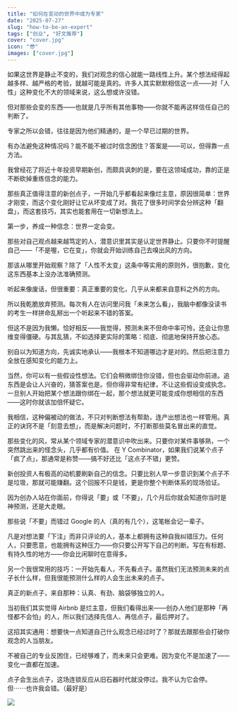 ```yaml
---
title: "如何在变动的世界中成为专家"
date: "2025-07-27"
slug: "how-to-be-an-expert"
tags: ["创业", "好文推荐"]
cover: "cover.jpg"
icon: "😎"
images: ["cover.jpg"]
---
```

如果这世界是静止不变的，我们对观念的信心就能一路线性上升。某个想法经得起越多样、越严格的考验，就越可能是真的。许多人其实默默相信这一点——对「人性」这种变化不大的领域来说，这么想或许没错。



但对那些会变的东西——也就是几乎所有其他事物——你就不能再这样信任自己的判断了。



专家之所以会错，往往是因为他们精通的，是一个早已过期的世界。



有办法避免这种情况吗？能不能不被过时信念困住？答案是——可以，但得靠一点方法。



我曾经花了将近十年投资早期新创，而颇具讽刺的是，要在这领域成功，靠的正是不断砍掉重练信念的能力。



那些真正值得注意的新创点子，一开始几乎都看起来像烂主意，原因很简单：世界才刚变，而这个变化刚好让它从坏变成了对。我花了很多时间学会分辨这种「翻盘」，而这套技巧，其实也能套用在一切新想法上。



第一步，养成一种信念：世界一定会变。



那些对自己观点越来越笃定的人，潜意识里其实是认定世界静止。只要你不时提醒自己——「不是喔，它在变」，你就会开始训练自己去嗅出风的方向。



那该从哪里开始观察？除了「人性不太变」这条中等实用的原则外，很抱歉，变化这东西基本上没办法准确预测。



听起来像废话，但很重要：真正重要的变化，几乎从来都来自意料之外的方向。



所以我乾脆放弃预测。每次有人在访问里问我「未来怎么看」，我脑中都像没读书的考生一样拼命乱掰出一个听起来不错的答案。



但这不是因为我懒。恰好相反——我觉得，预测未来不但命中率可怜，还会让你思维变得僵硬。与其乱猜，不如选择更实际的策略：彻底、彻底地保持开放心态。



别自以为知道方向，先诚实地承认——我根本不知道哪边才是对的。然后把注意力全放在感知变化的能力上。



当然，你可以有一些假设性想法。它们会稍微绑住你没错，但也会驱动你前进。追东西是会让人兴奋的，猜答案也是。但你得非常有纪律，不让这些假设变成执念。
一旦别人开始把某个想法跟你绑在一起，那个想法就更可能变成你想相信的东西——这时你就该加倍怀疑它。



我相信，这种偏被动的做法，不只对判断想法有帮助，连产出想法也一样管用。真正的诀窍不是「刻意去想」，而是解决问题时，不打断那些莫名冒出来的直觉。



那些变化的风，常从某个领域专家的潜意识中吹出来。只要你对某件事够熟，一个突然跳出来的怪念头，几乎都有价值。
在 Y Combinator，如果我们说某个点子「疯了点」，那通常是称赞——搞不好还比「这点子不错」更赞。



新创投资人有极高的动机要刷新自己的信念。只要比别人早一步意识到某个点子不是垃圾，那就可能赚翻。这个回报不只是钱，更是你整个判断体系的现场验证。



因为创办人站在你面前，你得说「要」或「不要」，几个月后你就会知道你当时是神预测，还是大走眼。



那些说「不要」而错过 Google 的人（真的有几个），这笔帐会记一辈子。



凡是对想法要「下注」而非只评论的人，基本上都拥有这种自我纠错压力。任何人，只要愿意，也能拥有这种压力——你只要公开写下自己的判断。写在有标题、有持久性的地方——你会比闲聊时在意得多。



另一个我很常用的技巧：一开始先看人，不先看点子。虽然我们无法预测未来的点子长什么样，但我很能预测什么样的人会生出未来的点子。



真正的新点子，来自那种：认真、有劲、脑袋够独立的人。



当初我们其实觉得 Airbnb 是烂主意，但我们看得出来——创办人他们是那种「再怪都不会怕」的人，所以我们选择先信人、再信点子，最后押对了。



这招其实通用：想要快一点知道自己什么观念已经过时了？那就去跟那些会打破你观念的人当朋友。



不被自己的专业反困住，已经够难了，而未来只会更难。因为变化不是加速了——变化一直都在加速。



点子会生出点子，这场连锁反应从旧石器时代就没停过。我不认为它会停。
但⋯⋯也许我会错。（最好是）




![](https://prod-files-secure.s3.us-west-2.amazonaws.com/112d0858-5090-4d34-a606-b75eb8d65fd2/46476355-9cf3-4e99-9b7a-3531bc426380/1000202064.png?X-Amz-Algorithm=AWS4-HMAC-SHA256&X-Amz-Content-Sha256=UNSIGNED-PAYLOAD&X-Amz-Credential=ASIAZI2LB466YTW475PE%2F20250828%2Fus-west-2%2Fs3%2Faws4_request&X-Amz-Date=20250828T171118Z&X-Amz-Expires=3600&X-Amz-Security-Token=IQoJb3JpZ2luX2VjEFEaCXVzLXdlc3QtMiJGMEQCIByCRZ5IzfVfBx2jLOVCRkaGx1REuI2mXGaizpsRAWB3AiARj4cVtDNoLavjY6dYH40ZY6Fu2%2B%2BTidmZzb1d5fAlhCqIBAiq%2F%2F%2F%2F%2F%2F%2F%2F%2F%2F8BEAAaDDYzNzQyMzE4MzgwNSIMFjsXL88iDK9KNFDxKtwDhPfrfdpMPOPIYoA9SNg048b%2Frw9U9C0W6qGh9GGUaMnKd%2FnrffBsgB%2BPaI8BvTOfz33%2FSzVqXEGJYvOU1n8vpqOeJ5fVMZusKS0nz86wQxG2Hpgs7oS%2BS8n0eKsxwTKKmKffQ5v3R0NemYqKsysJ9Yq7gOdMr0DSsD2Z16UpbqDhEoYGQBB7er3pNQpA66y7FpeO%2Bz%2FWRZjFclmoy9Sv%2BpCoPCrw2IBU%2BlzRCTcaUydUMgKkl9GFt56QeNMNsUy9Fva1HPsO5hA%2B1SFHNxrhhz%2FYksWqnrsSHrIczZbiJhMvVx%2FIiIzAA3EzgU3Kd4JIOdlEjPP9015viSzXwY3sCL34e2XtF4TPYbkvQRp5Xkwm036ej58z53%2BxRMnW%2FGy%2BhNAiup156g0X39TXgXyFEOY0%2FxWOrLoidetaqvb8soCxmFJjfX%2BffvuO2UPvAFp13zGVI6xNvSkXJYcLBNlfb6EGFVXK7mmP5sbUnGH9RBm9lKwGl38pWxvVitkw26AQrDKw39afS%2BNmny25TlJK3t4u7k6bEG9vw%2BY7Hpmubs6RcE8vLprYCVIA%2FDhjQ5Fx2wgW7gLIaBgnCmpUnZbeZRoyL9S9nleXSQ0pb1juqe%2FGE5j1vqlxAozRTd4wkIzCxQY6pgGV0nEoeZOrtpvoImYhxO%2Bl1UcdwOMYoMK47n5E3%2BV6bZAncHf1RLBDtIAvlPj0gmpTaa67xOd6ugXxyA7u78xgVGDnRhB3ck8%2B9DhEzRwt%2FRj4oH5GaTR9CoukBwqSwRczJdVCEg4KiWV5uUHaQWsm2ljaEx4cUk6xSDBgl0xbmRa7pxIHAUMAfWKTK9Z9WujwoN4LK86UtZnBrI62%2FtBgIZYjDG9A&X-Amz-Signature=fd7422800f4308251671b840a0d267a65137e368794dd949a8add493fb6af75c&X-Amz-SignedHeaders=host&x-amz-checksum-mode=ENABLED&x-id=GetObject)

